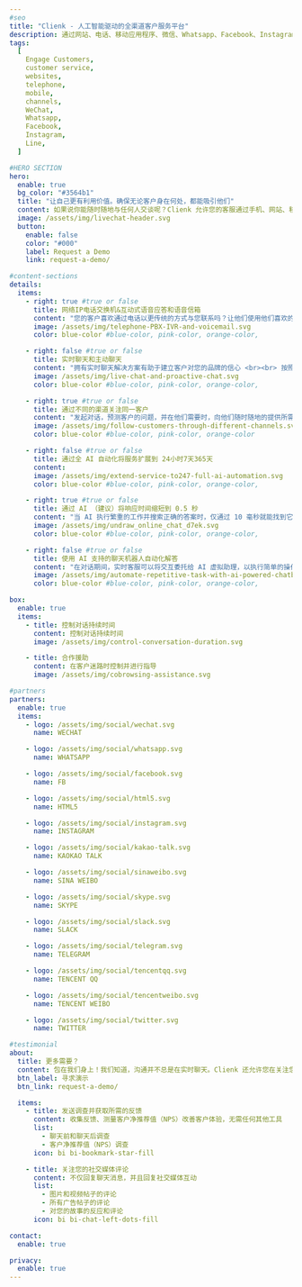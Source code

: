 ```yaml
---
#seo
title: "Clienk - 人工智能驱动的全渠道客户服务平台"
description: 通过网站、电话、移动应用程序、微信、Whatsapp、Facebook、Instagram、Lazada、Shopee 和许多其他流行的消息传递应用程序等社交媒体渠道吸引客户。
tags:
  [
    Engage Customers,
    customer service,
    websites,
    telephone,
    mobile,
    channels,
    WeChat,
    Whatsapp,
    Facebook,
    Instagram,
    Line,
  ]

#HERO SECTION
hero:
  enable: true
  bg_color: "#3564b1"
  title: "让自己更有利用价值。确保无论客户身在何处，都能吸引他们"
  content: 如果说你能随时随地与任何人交谈呢？Clienk 允许您的客服通过手机、网站、移动应用和热门消息应用与客户互动，并在一个统一的工作区中将所有频道交互关联在一起支持您的团队。Clienk 是一款全渠道客户服务软件，帮助您提高客户满意度和工作效率。
  image: /assets/img/livechat-header.svg
  button:
    enable: false
    color: "#000"
    label: Request a Demo
    link: request-a-demo/

#content-sections
details:
  items:
    - right: true #true or false
      title: 网络IP电话交换机&互动式语音应答和语音信箱
      content: "您的客户喜欢通过电话以更传统的方式与您联系吗？让他们使用他们喜欢的语言使用互动式语音应答来选择部门，并将它们连接到最合适的在线客服。 <br><br> 想要运行混合渠道呼叫中心？包在我们身上！您可以同时从单个队列角度路由实时聊天、电子邮件、消息和电话呼叫，并且您可以根据您的偏好确定任何单个会话的优先级。"
      image: /assets/img/telephone-PBX-IVR-and-voicemail.svg
      color: blue-color #blue-color, pink-color, orange-color,

    - right: false #true or false
      title: 实时聊天和主动聊天
      content: "拥有实时聊天解决方案有助于建立客户对您的品牌的信心 <br><br> 按照客户的行为，在客户准备好参与时立即开始聊天。在客户进入网页填写表格出现问题时，及时出现并指引您的客户。借助智能业务规则，在客户最需要时通知您的代理启动联系人"
      image: /assets/img/live-chat-and-proactive-chat.svg
      color: blue-color #blue-color, pink-color, orange-color,

    - right: true #true or false
      title: 通过不同的渠道关注同一客户
      content: "发起对话，预测客户的问题，并在他们需要时，向他们随时随地的提供所需的帮助。在微信上开始对话，在 Facebook 上继续相同的对话！ <br><br> 让您的客服在提供聊天、电话、电子邮件或社交媒体消息之间切换"
      image: /assets/img/follow-customers-through-different-channels.svg
      color: blue-color #blue-color, pink-color, orange-color

    - right: false #true or false
      title: 通过全 AI 自动化将服务扩展到 24小时7天365天
      content:
      image: /assets/img/extend-service-to247-full-ai-automation.svg
      color: blue-color #blue-color, pink-color, orange-color,

    - right: true #true or false
      title: 通过 AI （建议）将响应时间缩短到 0.5 秒
      content: "当 AI 执行繁重的工作并搜索正确的答案时，仅通过 10 毫秒就能找到它。无与伦比！让您的客服专注于重要问题"
      image: /assets/img/undraw_online_chat_d7ek.svg
      color: blue-color #blue-color, pink-color, orange-color,

    - right: false #true or false
      title: 使用 AI 支持的聊天机器人自动化解答
      content: "在对话期间，实时客服可以将交互委托给 AI 虚拟助理，以执行简单的操作，如数据收集或基本事务。在这之后可要求将对话返回"
      image: /assets/img/automate-repetitive-task-with-ai-powered-chatbot-delegation.svg
      color: blue-color #blue-color, pink-color, orange-color,

box:
  enable: true
  items:
    - title: 控制对话持续时间
      content: 控制对话持续时间
      image: /assets/img/control-conversation-duration.svg

    - title: 合作援助
      content: 在客户迷路时控制并进行指导
      image: /assets/img/cobrowsing-assistance.svg

#partners
partners:
  enable: true
  items:
    - logo: /assets/img/social/wechat.svg
      name: WECHAT

    - logo: /assets/img/social/whatsapp.svg
      name: WHATSAPP

    - logo: /assets/img/social/facebook.svg
      name: FB

    - logo: /assets/img/social/html5.svg
      name: HTML5

    - logo: /assets/img/social/instagram.svg
      name: INSTAGRAM

    - logo: /assets/img/social/kakao-talk.svg
      name: KAOKAO TALK

    - logo: /assets/img/social/sinaweibo.svg
      name: SINA WEIBO

    - logo: /assets/img/social/skype.svg
      name: SKYPE

    - logo: /assets/img/social/slack.svg
      name: SLACK

    - logo: /assets/img/social/telegram.svg
      name: TELEGRAM

    - logo: /assets/img/social/tencentqq.svg
      name: TENCENT QQ

    - logo: /assets/img/social/tencentweibo.svg
      name: TENCENT WEIBO

    - logo: /assets/img/social/twitter.svg
      name: TWITTER

#testimonial
about:
  title: 更多需要？
  content: 包在我们身上！我们知道，沟通并不总是在实时聊天。Clienk 还允许您在关注您社交媒体评论的同时，无需使用任何其他工具的情况下，询问您客户的反馈
  btn_label: 寻求演示
  btn_link: request-a-demo/

  items:
    - title: 发送调查并获取所需的反馈
      content: 收集反馈、测量客户净推荐值（NPS）改善客户体验，无需任何其他工具
      list:
        - 聊天前和聊天后调查
        - 客户净推荐值（NPS）调查
      icon: bi bi-bookmark-star-fill

    - title: 关注您的社交媒体评论
      content: 不仅回复聊天消息，并且回复社交媒体互动
      list:
        - 图片和视频帖子的评论
        - 所有广告帖子的评论
        - 对您的故事的反应和评论
      icon: bi bi-chat-left-dots-fill

contact:
  enable: true

privacy:
  enable: true
---
```

